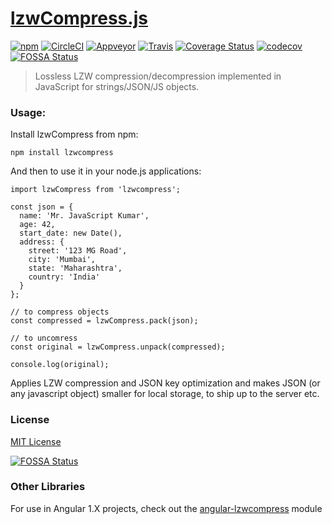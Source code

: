 [lzwCompress.js](http://floydpink.github.io/lzwCompress.js/)
==============

[![npm](https://img.shields.io/npm/v/lzwcompress.svg)](https://www.npmjs.com/package/lzwcompress) [![CircleCI](https://img.shields.io/circleci/build/github/floydpink/lzwCompress.js/main)](https://app.circleci.com/pipelines/github/floydpink/lzwCompress.js?branch=main) [![Appveyor](https://ci.appveyor.com/api/projects/status/o9414h87kwob2equ/branch/main?svg=true)](https://ci.appveyor.com/project/floydpink/lzwcompress-js/branch/main) [![Travis](https://img.shields.io/travis/floydpink/lzwCompress.js.svg)](https://travis-ci.org/floydpink/lzwCompress.js) [![Coverage Status](https://coveralls.io/repos/github/floydpink/lzwCompress.js/badge.svg?branch=main)](https://coveralls.io/github/floydpink/lzwCompress.js?branch=main) [![codecov](https://codecov.io/gh/floydpink/lzwCompress.js/branch/main/graph/badge.svg)](https://codecov.io/gh/floydpink/lzwCompress.js) [![FOSSA Status](https://app.fossa.io/api/projects/git%2Bgithub.com%2Ffloydpink%2FlzwCompress.js.svg?type=shield)](https://app.fossa.io/projects/git%2Bgithub.com%2Ffloydpink%2FlzwCompress.js?ref=badge_shield)

> Lossless LZW compression/decompression implemented in JavaScript for strings/JSON/JS objects.

### Usage:

Install lzwCompress from npm:

```
npm install lzwcompress
```

And then to use it in your node.js applications:

```ecmascript 6
import lzwCompress from 'lzwcompress';

const json = {
  name: 'Mr. JavaScript Kumar',
  age: 42,
  start_date: new Date(),
  address: {
    street: '123 MG Road',
    city: 'Mumbai',
    state: 'Maharashtra',
    country: 'India'
  }
};

// to compress objects
const compressed = lzwCompress.pack(json);

// to uncomress
const original = lzwCompress.unpack(compressed);

console.log(original);
```

Applies LZW compression and JSON key optimization and makes JSON (or any javascript object) smaller for local storage, to ship up to the server etc.

### License

[MIT License](LICENSE)


[![FOSSA Status](https://app.fossa.io/api/projects/git%2Bgithub.com%2Ffloydpink%2FlzwCompress.js.svg?type=large)](https://app.fossa.io/projects/git%2Bgithub.com%2Ffloydpink%2FlzwCompress.js?ref=badge_large)

### Other Libraries

For use in Angular 1.X projects, check out the [angular-lzwcompress](https://github.com/aengus1/angular-lzwcompress) module
